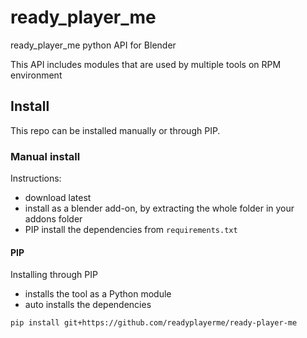 # ready_player_me
ready_player_me python API for Blender

This API includes modules that are used by multiple tools on RPM environment

## Install
This repo can be installed manually or through PIP. 

### Manual install
Instructions:
- download latest
- install as a blender add-on, by extracting the whole folder in your addons folder
- PIP install the dependencies from `requirements.txt`

#### PIP
Installing through PIP
- installs the tool as a Python module
- auto installs the dependencies

```
pip install git+https://github.com/readyplayerme/ready-player-me
```
